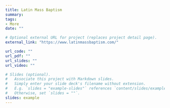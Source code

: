 ```yaml
---
title: Latin Mass Baptism
summary: 
tags:
- More
date: ""

# Optional external URL for project (replaces project detail page).
external_link: "https://www.latinmassbaptism.com/"

url_code: ""
url_pdf: ""
url_slides: ""
url_video: ""

# Slides (optional).
#   Associate this project with Markdown slides.
#   Simply enter your slide deck's filename without extension.
#   E.g. `slides = "example-slides"` references `content/slides/example-slides.md`.
#   Otherwise, set `slides = ""`.
slides: example
---
```



